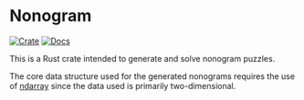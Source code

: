 # Nonogram

[![Crate](https://img.shields.io/crates/v/nonogram.svg)](https://crates.io/crates/nonogram)
[![Docs](https://docs.rs/nonogram/badge.svg)](https://docs.rs/nonogram)

This is a Rust crate intended to generate and solve nonogram puzzles.

The core data structure used for the generated nonograms requires the use of [ndarray](https://crates.io/crates/ndarray) since the data used is primarily two-dimensional.